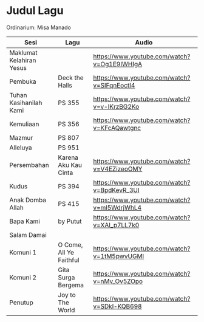 # Judul Lagu

Ordinarium: Misa Manado

| Sesi                     | Lagu                    | Audio                                       |
| ------------------------ | ----------------------- | ------------------------------------------- |
| Maklumat Kelahiran Yesus |                         | https://www.youtube.com/watch?v=Og1E9IWHIgA |
| Pembuka                  | Deck the Halls          | https://www.youtube.com/watch?v=SIFqnEoctI4 |
| Tuhan Kasihanilah Kami   | PS 355                  | https://www.youtube.com/watch?v=v-IKrzBG2Ko |
| Kemuliaan                | PS 356                  | https://www.youtube.com/watch?v=KFcAQawtgnc |
| Mazmur                   | PS 807                  |                                             |
| Alleluya                 | PS 951                  |                                             |
| Persembahan              | Karena Aku Kau Cinta    | https://www.youtube.com/watch?v=V4EZizeoOMY |
| Kudus                    | PS 394                  | https://www.youtube.com/watch?v=BpdKevR_3UI |
| Anak Domba Allah         | PS 415                  | https://www.youtube.com/watch?v=ml5WdrjWhL4 |
| Bapa Kami                | by Putut                | https://www.youtube.com/watch?v=XAI_p7LL7k0 |
| Salam Damai              |                         |                                             |
| Komuni 1                 | O Come, All Ye Faithful | https://www.youtube.com/watch?v=1tM5pwvUGMI |
| Komuni 2                 | Gita Surga Bergema      | https://www.youtube.com/watch?v=nMv_Ov5ZOpo |
| Penutup                  | Joy to The World        | https://www.youtube.com/watch?v=SDkl-KQB698 |
